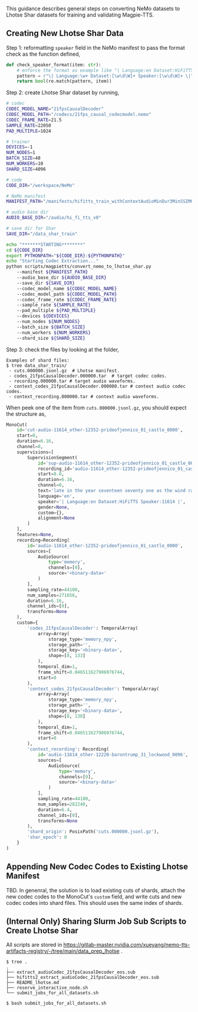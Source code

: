 This guidance describes general steps on converting NeMo datasets to Lhotse Shar datasets for training
and validating Magpie-TTS. 

## Creating New Lhotse Shar Data
Step 1: reformatting `speaker` field in the NeMo manifest to pass the format check as the function defined,
```python
def check_speaker_format(item: str):
    # enforce the format as example like "| Language:en Dataset:HiFiTTS Speaker:9136_other |".
    pattern = r"\| Language:\w+ Dataset:[\w\d\W]+ Speaker:[\w\d\W]+ \|"
    return bool(re.match(pattern, item))
```
 
Step 2: create Lhotse Shar dataset by running, 
```bash
# codec
CODEC_MODEL_NAME="21fpsCausalDecoder"
CODEC_MODEL_PATH="/codecs/21fps_causal_codecmodel.nemo"
CODEC_FRAME_RATE=21.5
SAMPLE_RATE=22050
PAD_MULTIPLE=1024

# trainer
DEVICES=-1
NUM_NODES=1
BATCH_SIZE=48
NUM_WORKERS=10
SHARD_SIZE=4096

# code
CODE_DIR="/workspace/NeMo"

# NeMo manifest
MANIFEST_PATH="/manifests/hifitts_train_withContextAudioMinDur3MinSSIM0.6.json"

# audio base dir
AUDIO_BASE_DIR="/audio/hi_fi_tts_v0"

# save dir for Shar
SAVE_DIR="/data_shar_train"

echo "*******STARTING********"
cd ${CODE_DIR}
export PYTHONPATH="${CODE_DIR}:${PYTHONPATH}"
echo "Starting Codec Extraction..."
python scripts/magpietts/convert_nemo_to_lhotse_shar.py
    --manifest ${MANIFEST_PATH}
    --audio_base_dir ${AUDIO_BASE_DIR}
    --save_dir ${SAVE_DIR} 
    --codec_model_name ${CODEC_MODEL_NAME}
    --codec_model_path ${CODEC_MODEL_PATH}
    --codec_frame_rate ${CODEC_FRAME_RATE}
    --sample_rate ${SAMPLE_RATE}
    --pad_multiple ${PAD_MULTIPLE}
    --devices ${DEVICES}
    --num_nodes ${NUM_NODES}
    --batch_size ${BATCH_SIZE}
    --num_workers ${NUM_WORKERS}
    --shard_size ${SHARD_SIZE}
``` 

Step 3: check the files by looking at the folder,
```shell
Examples of shard files:
$ tree data_shar_train/
 - cuts.000000.jsonl.gz  # Lhotse manifest.
 - codes_21fpsCausalDecoder.000000.tar  # target codec codes.
 - recording.000000.tar # target audio waveforms.
 - context_codes_21fpsCausalDecoder.000000.tar # context audio codec codes.
 - context_recording.000000.tar # context audio waveforms.
```

When peek one of the item from `cuts.000000.jsonl.gz`, you should expect the structure as,
```python
MonoCut(
    id='cut-audio-11614_other-12352-prideofjennico_01_castle_0000',
    start=0,
    duration=6.16,
    channel=0,
    supervisions=[
        SupervisionSegment(
            id='sup-audio-11614_other-12352-prideofjennico_01_castle_0000',
            recording_id='audio-11614_other-12352-prideofjennico_01_castle_0000',
            start=0.0,
            duration=6.16,
            channel=0,
            text='late in the year seventeen seventy one as the wind rattles the casements with impotent clutch',
            language='en',
            speaker='| Language:en Dataset:HiFiTTS Speaker:11614 |',
            gender=None,
            custom={},
            alignment=None
        )
    ],
    features=None,
    recording=Recording(
        id='audio-11614_other-12352-prideofjennico_01_castle_0000',
        sources=[
            AudioSource(
                type='memory',
                channels=[0],
                source='<binary-data>'
            )
        ],
        sampling_rate=44100,
        num_samples=271656,
        duration=6.16,
        channel_ids=[0],
        transforms=None
    ),
    custom={
        'codes_21fpsCausalDecoder': TemporalArray(
            array=Array(
                storage_type='memory_npy',
                storage_path='',
                storage_key='<binary-data>',
                shape=[8, 133]
            ),
            temporal_dim=1,
            frame_shift=0.046511627906976744,
            start=0
        ),
        'context_codes_21fpsCausalDecoder': TemporalArray(
            array=Array(
                storage_type='memory_npy',
                storage_path='',
                storage_key='<binary-data>',
                shape=[8, 138]
            ),
            temporal_dim=1,
            frame_shift=0.046511627906976744,
            start=0
        ),
        'context_recording': Recording(
            id='audio-11614_other-12220-barontrump_31_lockwood_0096',
            sources=[
                AudioSource(
                    type='memory',
                    channels=[0],
                    source='<binary-data>'
                )
            ],
            sampling_rate=44100,
            num_samples=282240,
            duration=6.4,
            channel_ids=[0],
            transforms=None
        ),
        'shard_origin': PosixPath('cuts.000000.jsonl.gz'),
        'shar_epoch': 0
    }
)
```

## Appending New Codec Codes to Existing Lhotse Manifest
TBD. In genenral, the solution is to load existing cuts of shards, attach the new codec codes to the
MonoCut's `custom` field, and write cuts and new codec codes into shard files. This should uses the 
same index of shards.

## (Internal Only) Sharing Slurm Job Sub Scripts to Create Lhotse Shar 
All scripts are stored in
https://gitlab-master.nvidia.com/xueyang/nemo-tts-artifacts-registry/-/tree/main/data_prep_lhotse .

```shell
$ tree .
.
├── extract_audioCodec_21fpsCausalDecoder_eos.sub
├── hifitts2_extract_audioCodec_21fpsCausalDecoder_eos.sub
├── README_lhotse.md
├── reserve_interactive_node.sh
└── submit_jobs_for_all_datasets.sh

$ bash submit_jobs_for_all_datasets.sh
```

